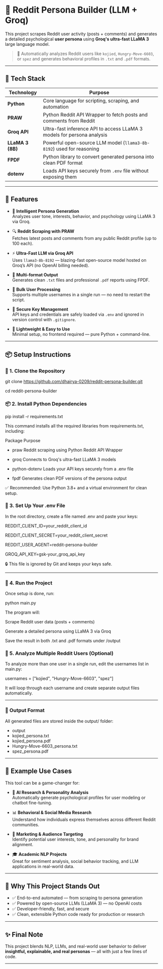 # 🧠 Reddit Persona Builder (LLM + Groq)

This project scrapes Reddit user activity (posts + comments) and generates a detailed psychological **user persona** using **Groq's ultra-fast LLaMA 3** large language model.

> 🚀  Automatically analyzes Reddit users like `kojied`, `Hungry-Move-6603`, or `spez` and generates behavioral profiles in `.txt` and `.pdf` formats.

---

## 🤖 Tech Stack

| Technology         | Purpose                                                                 |
|--------------------|-------------------------------------------------------------------------|
| **Python**         | Core language for scripting, scraping, and automation                  |
| **PRAW**           | Python Reddit API Wrapper to fetch posts and comments from Reddit      |
| **Groq API**       | Ultra-fast inference API to access LLaMA 3 models for persona analysis |
| **LLaMA 3 (8B)**   | Powerful open-source LLM model (`llama3-8b-8192`) used for reasoning   |
| **FPDF**           | Python library to convert generated persona into clean PDF format      |
| **dotenv**         | Loads API keys securely from `.env` file without exposing them         |

---

## 📌 Features

- 🧠 **Intelligent Persona Generation**  
  Analyzes user tone, interests, behavior, and psychology using LLaMA 3 via Groq.

- 🔍 **Reddit Scraping with PRAW**  
  Fetches latest posts and comments from any public Reddit profile (up to 100 each).

- ⚡ **Ultra-Fast LLM via Groq API**  
  Uses `llama3-8b-8192` — blazing-fast open-source model hosted on Groq’s API (no OpenAI billing needed).

- 📄 **Multi-format Output**  
  Generates clean `.txt` files and professional `.pdf` reports using FPDF.

- 🔁 **Bulk User Processing**  
  Supports multiple usernames in a single run — no need to restart the script.

- 🔐 **Secure Key Management**  
  API keys and credentials are safely loaded via `.env` and ignored in version control with `.gitignore`.

- 🧰 **Lightweight & Easy to Use**  
  Minimal setup, no frontend required — pure Python + command-line.

---

## 📦 Setup Instructions

### 🧲 1. Clone the Repository


git clone https://github.com/dhairya-0209/reddit-persona-builder.git

cd reddit-persona-builder

### 📦 2. Install Python Dependencies

pip install -r requirements.txt

This command installs all the required libraries from requirements.txt, including:

Package	Purpose
- praw	Reddit scraping using Python Reddit API Wrapper

- groq	Connects to Groq's ultra-fast LLaMA 3 models

- python-dotenv	Loads your API keys securely from a .env file

- fpdf	Generates clean PDF versions of the persona output

✅ Recommended: Use Python 3.8+ and a virtual environment for clean setup.

### 🔐 3. Set Up Your .env File

In the root directory, create a file named .env and paste your keys:

REDDIT_CLIENT_ID=your_reddit_client_id

REDDIT_CLIENT_SECRET=your_reddit_client_secret

REDDIT_USER_AGENT=reddit-persona-builder

GROQ_API_KEY=gsk-your_groq_api_key

🔒 This file is ignored by Git and keeps your keys safe.

 --- 
 
### 🚀 4. Run the Project

Once setup is done, run:

python main.py

The program will:

Scrape Reddit user data (posts + comments)

Generate a detailed persona using LLaMA 3 via Groq

Save the result in both .txt and .pdf formats under /output

### 🔁 5. Analyze Multiple Reddit Users (Optional)

To analyze more than one user in a single run, edit the usernames list in main.py:

usernames = ["kojied", "Hungry-Move-6603", "spez"]

It will loop through each username and create separate output files automatically.

---

### 📂 Output Format

All generated files are stored inside the output/ folder:

- output
- kojied_persona.txt
- kojied_persona.pdf
- Hungry-Move-6603_persona.txt
- spez_persona.pdf

 ---

## 🧠 Example Use Cases

This tool can be a game-changer for:

- 🧪 **AI Research & Personality Analysis**  
  Automatically generate psychological profiles for user modeling or chatbot fine-tuning.

- 📊 **Behavioral & Social Media Research**  
  Understand how individuals express themselves across different Reddit communities.

- 🎯 **Marketing & Audience Targeting**  
  Identify potential user interests, tone, and personality for brand alignment.

- 🎓 **Academic NLP Projects**  
  Great for sentiment analysis, social behavior tracking, and LLM applications in real-world data.

---

## 🚀 Why This Project Stands Out

- ✅ End-to-end automated — from scraping to persona generation
- ✅ Powered by open-source LLMs (LLaMA 3) — no OpenAI costs
- ✅ Developer-friendly, fast, and secure
- ✅ Clean, extensible Python code ready for production or research

---

## ✨ Final Note

This project blends NLP, LLMs, and real-world user behavior to deliver **insightful, explainable, and real personas** — all with just a few lines of code.

 ---


